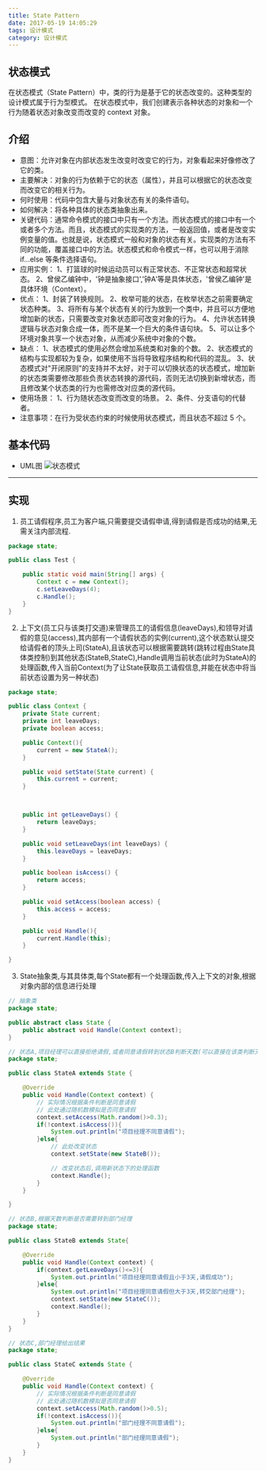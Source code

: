 ```yaml
---
title: State Pattern
date: 2017-05-19 14:05:29
tags: 设计模式
category: 设计模式
---
```


## 状态模式
在状态模式（State Pattern）中，类的行为是基于它的状态改变的。这种类型的设计模式属于行为型模式。
在状态模式中，我们创建表示各种状态的对象和一个行为随着状态对象改变而改变的 context 对象。

## 介绍
* 意图：允许对象在内部状态发生改变时改变它的行为，对象看起来好像修改了它的类。
* 主要解决：对象的行为依赖于它的状态（属性），并且可以根据它的状态改变而改变它的相关行为。
* 何时使用：代码中包含大量与对象状态有关的条件语句。
* 如何解决：将各种具体的状态类抽象出来。
* 关键代码：通常命令模式的接口中只有一个方法。而状态模式的接口中有一个或者多个方法。而且，状态模式的实现类的方法，一般返回值，或者是改变实例变量的值。也就是说，状态模式一般和对象的状态有关。实现类的方法有不同的功能，覆盖接口中的方法。状态模式和命令模式一样，也可以用于消除 if...else 等条件选择语句。
* 应用实例： 1、打篮球的时候运动员可以有正常状态、不正常状态和超常状态。 2、曾侯乙编钟中，'钟是抽象接口','钟A'等是具体状态，'曾侯乙编钟'是具体环境（Context）。
* 优点： 1、封装了转换规则。 2、枚举可能的状态，在枚举状态之前需要确定状态种类。 3、将所有与某个状态有关的行为放到一个类中，并且可以方便地增加新的状态，只需要改变对象状态即可改变对象的行为。 4、允许状态转换逻辑与状态对象合成一体，而不是某一个巨大的条件语句块。 5、可以让多个环境对象共享一个状态对象，从而减少系统中对象的个数。
* 缺点： 1、状态模式的使用必然会增加系统类和对象的个数。 2、状态模式的结构与实现都较为复杂，如果使用不当将导致程序结构和代码的混乱。 3、状态模式对"开闭原则"的支持并不太好，对于可以切换状态的状态模式，增加新的状态类需要修改那些负责状态转换的源代码，否则无法切换到新增状态，而且修改某个状态类的行为也需修改对应类的源代码。
* 使用场景： 1、行为随状态改变而改变的场景。 2、条件、分支语句的代替者。
* 注意事项：在行为受状态约束的时候使用状态模式，而且状态不超过 5 个。

## 基本代码
* UML图
![状态模式](State.png)
***

## 实现
1. 员工请假程序,员工为客户端,只需要提交请假申请,得到请假是否成功的结果,无需关注内部流程.
```java
package state;

public class Test {

    public static void main(String[] args) {
        Context c = new Context();
        c.setLeaveDays(4);
        c.Handle();
    }
}
```

2. 上下文(员工只与该类打交道)来管理员工的请假信息(leaveDays),和领导对请假的意见(access),其内部有一个请假状态的实例(current),这个状态默认提交给请假者的顶头上司(StateA),且该状态可以根据需要跳转(跳转过程由State具体类控制)到其他状态(StateB,StateC),Handle调用当前状态(此时为StateA)的处理函数,传入当前Context(为了让State获取员工请假信息,并能在状态中将当前状态设置为另一种状态)
```java
package state;

public class Context {
    private State current;
    private int leaveDays;
    private boolean access;

    public Context(){
        current = new StateA();
    }

    public void setState(State current) {
        this.current = current;
    }



    public int getLeaveDays() {
        return leaveDays;
    }

    public void setLeaveDays(int leaveDays) {
        this.leaveDays = leaveDays;
    }

    public boolean isAccess() {
        return access;
    }

    public void setAccess(boolean access) {
        this.access = access;
    }

    public void Handle(){
        current.Handle(this);
    }

}
```

3. State抽象类,与其具体类,每个State都有一个处理函数,传入上下文的对象,根据对象内部的信息进行处理
```java
// 抽象类
package state;

public abstract class State {
    public abstract void Handle(Context context);
}

// 状态A,项目经理可以直接拒绝请假,或者同意请假转到状态B判断天数(可以直接在该类判断天数,并选择直接给出结果还是转到部门经理,但是为了熟悉状态模式,天数判断单独分成一个状态).
package state;

public class StateA extends State {

    @Override
    public void Handle(Context context) {
        // 实际情况根据条件判断是同意请假
        // 此处通过随机数模拟是否同意请假
        context.setAccess(Math.random()>0.3);
        if(!context.isAccess()){
            System.out.println("项目经理不同意请假");
        }else{
            // 此处改变状态
            context.setState(new StateB());

            // 改变状态后,调用新状态下的处理函数
            context.Handle();
        }
    }

}

// 状态B,根据天数判断是否需要转到部门经理
package state;

public class StateB extends State{

    @Override
    public void Handle(Context context) {
        if(context.getLeaveDays()<=3){
            System.out.println("项目经理同意请假且小于3天,请假成功");
        }else{
            System.out.println("项目经理同意请假但大于3天,转交部门经理");
            context.setState(new StateC());
            context.Handle();
        }
    }
}

// 状态C,部门经理给出结果
package state;

public class StateC extends State {

    @Override
    public void Handle(Context context) {
        // 实际情况根据条件判断是同意请假
        // 此处通过随机数模拟是否同意请假
        context.setAccess(Math.random()>0.5);
        if(!context.isAccess()){
            System.out.println("部门经理不同意请假");
        }else{
            System.out.println("部门经理同意请假");
        }
    }
}

```

